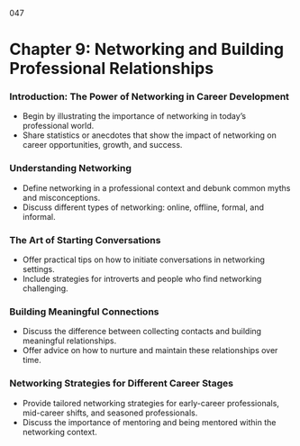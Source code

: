047

# **Chapter 9: Networking and Building Professional Relationships**


### ****Introduction: The Power of Networking in Career Development****

- Begin by illustrating the importance of networking in today’s professional world.
- Share statistics or anecdotes that show the impact of networking on career opportunities, growth, and success.

### ****Understanding Networking****

- Define networking in a professional context and debunk common myths and misconceptions.
- Discuss different types of networking: online, offline, formal, and informal.

### ****The Art of Starting Conversations****

- Offer practical tips on how to initiate conversations in networking settings.
- Include strategies for introverts and people who find networking challenging.

### ****Building Meaningful Connections****

- Discuss the difference between collecting contacts and building meaningful relationships.
- Offer advice on how to nurture and maintain these relationships over time.

### ****Networking Strategies for Different Career Stages****

- Provide tailored networking strategies for early-career professionals, mid-career shifts, and seasoned professionals.
- Discuss the importance of mentoring and being mentored within the networking context.
